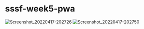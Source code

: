 
# sssf-week5-pwa
![Screenshot_20220417-202726](https://user-images.githubusercontent.com/45226198/163726065-0e832a6e-62ba-4fb1-a8f4-6bb097608af5.jpg)
![Screenshot_20220417-202750](https://user-images.githubusercontent.com/45226198/163726046-7e44c8a8-dad5-4cc9-859c-bdd3d09b9725.jpg)
